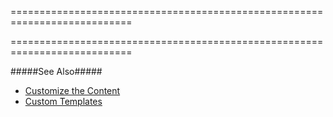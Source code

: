 ===========================================================================
<!--handmade--><!--/handmade-->
<!--merge--><!--/merge-->
===========================================================================

<!--fullDescription-->
#####See Also#####
- [Customize the Content](/Documentation/Guide/Widgets/Toast/Customize_the_Content/)
- [Custom Templates](/Documentation/Guide/Widgets/Common/Templates/#Custom_Templates)

<!--/fullDescription-->
